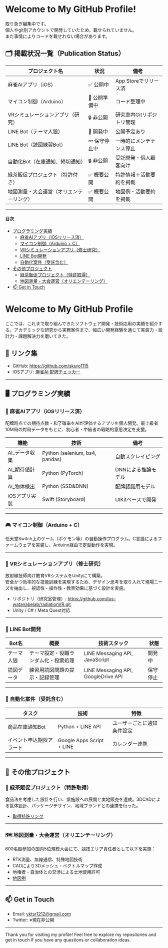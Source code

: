 # Welcome to My GitHub Profile!

取り急ぎ編集中です。  
個人やgit別アカウントで開発していたため，載せられていません。　  
また事情によりコードを載せれない場合があります。  

## 🗂 掲載状況一覧（Publication Status）

| プロジェクト名                               | 状況           | 備考                          |
|----------------------------------------------|----------------|-------------------------------|
| 麻雀AIアプリ（iOS）                          | ✅ 公開中       | App Storeでリリース済        |
| マイコン制御（Arduino）                      | 🔄 公開準備中   | コード整理中                 |
| VRシミュレーションアプリ（研究）            | 🔒 非公開       | 研究室内Gitリポジトリ管理     |
| LINE Bot（テーマ人狼）                       | 🔄 開発中       | 公開予定あり                 |
| LINE Bot（読図練習Bot）                      | 💤 保守停止中   | 一時的にメンテナンス停止     |
| 自動化Bot（在庫通知、締切通知）             | 🔒 非公開       | 受託開発・個人顧客向け        |
| 緑茶販促プロジェクト（特許付き）            | ✅ 概要公開     | 特許情報＋活動要約を掲載     |
| 地図測量・大会運営（オリエンテーリング）     | ✅ 概要公開     | 地図例・活動要約を掲載       |

---


#### 目次
- [プログラミング実績](#プログラミング実績)
  - [麻雀AIアプリ（iOSリリース済）](#麻雀aiアプリiosリリース済)
  - [マイコン制御（Arduino + C）](#マイコン制御arduino--c)
  - [VRシミュレーションアプリ（修士研究）](#vrシミュレーションアプリ修士研究)
  - [LINE Bot開発](#line-bot開発)
  - [自動化案件（受託含む）](#自動化案件受託含む)
- [その他プロジェクト](#その他プロジェクト)
  - [緑茶販促プロジェクト（特許取得）](#緑茶販促プロジェクト特許取得)
  - [地図測量・大会運営（オリエンテーリング）](#地図測量大会運営オリエンテーリング)
- [📫 Get in Touch](#-get-in-touch)

# Welcome to My GitHub Profile

ここでは、これまで取り組んできたソフトウェア開発・技術応用の実績を紹介する。アカデミックな研究から実務案件まで、幅広い開発経験を通じて実装力・設計力・課題解決力を磨いてきた。

## 🔗 リンク集

- GitHub: https://github.com/skuro1115
- iOSアプリ: [麻雀AI 配牌チェッカー](https://apps.apple.com/jp/app/麻雀ai-配牌チェッカー/id1637036872)

---

## 🖥 プログラミング実績

### 📱 麻雀AIアプリ（iOSリリース済）

配牌時点での期待点数・和了確率をAIが評価するアプリを個人開発。最上級者10M局の対局データをもとに、初心者・中級者の戦略的意思決定を支援。

| 機能             | 技術                             | 備考           |
|------------------|----------------------------------|----------------|
| AI_データ収集     | Python (selenium, bs4, pandas)  | 自動スクレイピング |
| AI_期待値計算     | Python (PyTorch)                | DNNによる推論モデル |
| AI_物体検出       | Python (SSD&DNN)                | 配牌認識用モデル |
| iOSアプリ実装     | Swift (Storyboard)              | UIKitベースで開発 |

---

### 🎮 マイコン制御（Arduino + C）

任天堂Switch上のゲーム（ポケモン等）の自動操作プログラム。C言語によるファームウェアを実装し、Arduino経由で定型動作を実現。

---

### 🧪 VRシミュレーションアプリ（修士研究）

放射線技師向け教育VRシステムをUnityにて構築。  
安全かつ効率的な技能訓練を実現するため、デザイン思考を取り入れて現場ニーズを抽出し、視認性・操作性・教育効果に基づく設計を実施。

- リポジトリ（研究室管理）: https://github.com/tus-watanabelab/radiationVR.git
- Unity / C# / Meta Quest対応

---

### 🤖 LINE Bot開発

| Bot名       | 概要                                  | 技術スタック                         | 状態     |
|------------|---------------------------------------|--------------------------------------|----------|
| テーマ人狼  | テーマ設定・役職ランダム化・投票処理 | LINE Messaging API, JavaScript      | 開発中   |
| 読図データ  | 練習用読図問題の提示・記録管理       | LINE Messaging API, GoogleDrive API | 保守停止 |

---

### 🔁 自動化案件（受託含む）

| タスク                         | 技術                       | 特徴                 |
|-------------------------------|----------------------------|----------------------|
| 商品在庫通知Bot               | Python + LINE API         | ユーザーごとに通知条件設定 |
| イベント申込期限アラート       | Google Apps Script + LINE | カレンダー連携        |

---

## 🧪 その他プロジェクト

### 🍵 緑茶販促プロジェクト（特許取得）

食品法を考慮した設計を行い、県施設への展開と実地販売を達成。3DCADによる筐体設計、パッケージデザイン、地域ブランドとの連携を行った。

- [取得特許リンク](https://www.j-platpat.inpit.go.jp/c1801/PU/JP-2021-115207/11/ja)

---

### 🗺 地図測量・大会運営（オリエンテーリング）

600名超参加の国内5位規模大会にて、競技エリア責任者として以下を実施：

- RTK測量、無線通信、特殊地図技術
- CADにより3Dメッシュ・ベクトルマップ作成
- 地権者・自治体との交渉による土地使用許可
- [地図例](https://github.com/skuro1115/skuro1115#:~:text=7%20minutes%20ago-,%E3%82%B3%E3%83%BC%E3%82%B9%E6%9A%AB%E5%AE%9A2_All.jpg,-Add%20files%20via)

---

## 📫 Get in Touch

- Email: [yktsr1212@gmail.com](mailto:yktsr1212@gmail.com)
- Twitter: ※現在非公開

---

Thank you for visiting my profile! Feel free to explore my repositories and get in touch if you have any questions or collaboration ideas.

